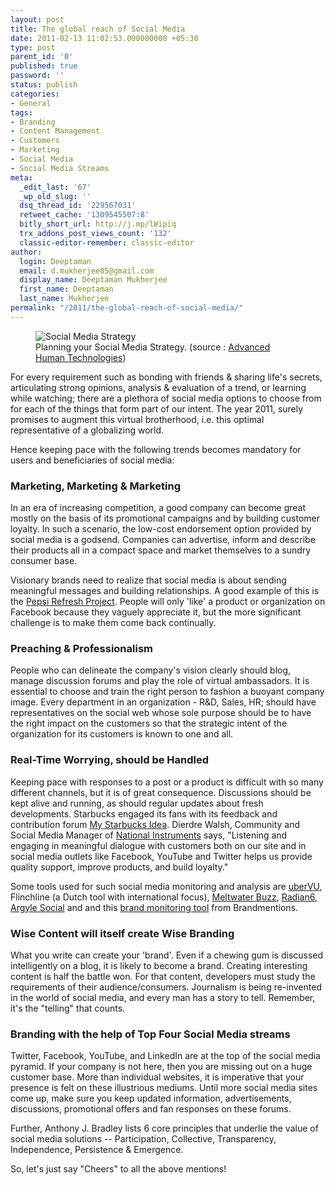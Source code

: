 ```yaml
---
layout: post
title: The global reach of Social Media
date: 2011-02-13 11:02:53.000000000 +05:30
type: post
parent_id: '0'
published: true
password: ''
status: publish
categories:
- General
tags:
- Branding
- Content Management
- Customers
- Marketing
- Social Media
- Social Media Streams
meta:
  _edit_last: '67'
  _wp_old_slug: ''
  dsq_thread_id: '229567031'
  retweet_cache: '1309545507:8'
  bitly_short_url: http://j.mp/lWipiq
  trx_addons_post_views_count: '132'
  classic-editor-remember: classic-editor
author:
  login: Deeptaman
  email: d.mukherjee05@gmail.com
  display_name: Deeptaman Mukherjee
  first_name: Deeptaman
  last_name: Mukherjee
permalink: "/2011/the-global-reach-of-social-media/"
---
```

<figure><img src="/static/2011/02/social-media-planning.jpg" alt="Social Media Strategy" /><br />
<figcaption>Planning your Social Media Strategy. (source : <a href="http://ahtgroup.com/services/social-media-strategies">Advanced Human Technologies</a>)</figcaption>
</figure>
<p>For every requirement such as bonding with friends & sharing life's secrets, articulating strong opinions, analysis & evaluation of a trend, or learning while watching; there are a plethora of social media options to choose from for each of the things that form part of our intent. The year 2011, surely promises to augment this virtual brotherhood, i.e. this optimal representative of a globalizing world.</p>
<p>Hence keeping pace with the following trends becomes mandatory for users and beneficiaries of social media:</p>
<h3>Marketing, Marketing & Marketing</h3>
<p>In an era of increasing competition, a good company can become great mostly on the basis of its promotional campaigns and by building customer loyalty. In such a scenario, the low-cost endorsement option provided by social media is a godsend. Companies can advertise, inform and describe their products all in a compact space and market themselves to a sundry consumer base.</p>
<p>Visionary brands need to realize that social media is about sending meaningful messages and building relationships. A good example of this is the <a href="http://www.refresheverything.com/">Pepsi Refresh Project</a>. People will only 'like' a product or organization on Facebook because they vaguely appreciate it, but the more significant challenge is to make them come back continually. </p>
<h3>Preaching & Professionalism</h3>
<p>People who can delineate the company's vision clearly should blog, manage discussion forums and play the role of virtual ambassadors. It is essential to choose and train the right person to fashion a buoyant company image. Every department in an organization - R&D, Sales, HR; should have representatives on the social web whose sole purpose should be to have the right impact on the customers so that the strategic intent of the organization for its customers is known to one and all. </p>
<h3>Real-Time Worrying, should be Handled</h3>
<p>Keeping pace with responses to a post or a product is difficult with so many different channels, but it is of great consequence. Discussions should be kept alive and running, as should regular updates about fresh developments. Starbucks engaged its fans with its feedback and contribution forum <a href="http://mystarbucksidea.force.com/ideaHome">My Starbucks Idea</a>. Dierdre Walsh, Community and Social Media Manager of <a href="http://www.ni.com/">National Instruments</a> says, "Listening and engaging in meaningful dialogue with customers both on our site and in social media outlets like Facebook, YouTube and Twitter helps us provide quality support, improve products, and build loyalty."</p>
<p>Some tools used for such social media monitoring and analysis are <a href="http://www.ubervu.com/">uberVU</a>, Flinchline (a Dutch tool with international focus), <a href="http://www.meltwater.com/products/meltwater-buzz/">Meltwater Buzz</a>, <a href="http://www.radian6.com/">Radian6</a>, <a href="http://argylesocial.com/">Argyle Social</a> and and this <a href="https://brandmentions.com/socialmention/">brand monitoring tool</a> from Brandmentions.</p>
<h3>Wise Content will itself create Wise Branding</h3>
<p>What you write can create your 'brand'. Even if a chewing gum is discussed intelligently on a blog, it is likely to become a brand. Creating interesting content is half the battle won. For that content, developers must study the requirements of their audience/consumers. Journalism is being re-invented in the world of social media, and every man has a story to tell. Remember, it's the "telling" that counts.</p>
<h3>Branding with the help of Top Four Social Media streams</h3>
<p>Twitter, Facebook, YouTube, and LinkedIn are at the top of the social media pyramid. If your company is not here, then you are missing out on a huge customer base. More than individual websites, it is imperative that your presence is felt on these illustrious mediums. Until more social media sites come up, make sure you keep updated information, advertisements, discussions, promotional offers and fan responses on these forums.  </p>
<p>Further, Anthony J. Bradley lists 6 core principles that underlie the value of social media solutions -- Participation, Collective, Transparency, Independence, Persistence & Emergence. </p>
<p>So, let's just say "Cheers" to all the above mentions!</p>
